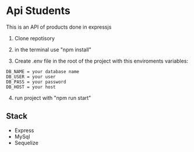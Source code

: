 # Api Students

This is an API of products done in expressjs

1. Clone repotisory

2. in the terminal use "npm install"

3. Create .env file in the root of the project with this enviroments variables:
```
DB_NAME = your database name
DB_USER = your user
DB_PASS = your password
DB_HOST = your host
```

4. run project with "npm run start"

## Stack
* Express
* MySql
* Sequelize
